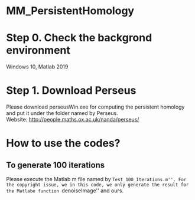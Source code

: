 # MM_PersistentHomology

# Step 0. Check the backgrond environment
Windows 10, Matlab 2019

# Step 1. Download Perseus
Please download perseusWin.exe for computing the persistent homology and put it under the folder named by Perseus.  
Website: http://people.maths.ox.ac.uk/nanda/perseus/

# How to use the codes?

## To generate 100 iterations
Please execute the Matlab m file named by ``Test_100_Iterations.m''. For the copyright issue, we in this code, we only generate the result for the Matlabe function ``denoiseImage'' and ours.
